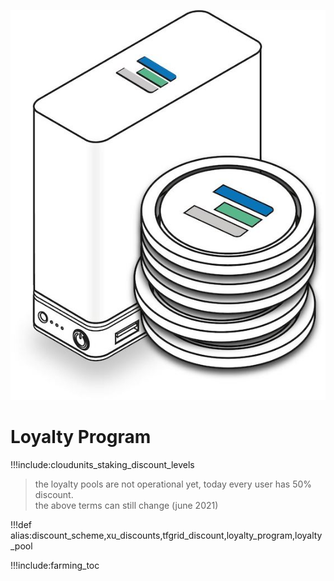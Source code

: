 ![](img/farming_reward.png ':size=350x')

# Loyalty Program


!!!include:cloudunits_staking_discount_levels



> the loyalty pools are not operational yet, today every user has 50% discount. <BR>
> the above terms can still change (june 2021)

!!!def alias:discount_scheme,xu_discounts,tfgrid_discount,loyalty_program,loyalty_pool

!!!include:farming_toc